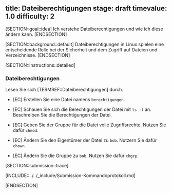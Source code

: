 title: Dateiberechtigungen
stage: draft
timevalue: 1.0
difficulty: 2
---

[SECTION::goal::idea]
Ich verstehe Dateiberechtigungen und wie ich diese ändern kann.
[ENDSECTION]

[SECTION::background::default]
Dateiberechtigungen in Linux spielen eine entscheidende Rolle bei der Sicherheit und dem Zugriff auf Dateien und Verzeichnisse.
[ENDSECTION]

[SECTION::instructions::detailed]

### Dateiberechtigungen

Lesen Sie sich [TERMREF::Dateiberechtigungen] durch.

- [EC] Erstellen Sie eine Datei namens `berechtigungen`.

- [EC] Schauen Sie sich die Berechtigungen der Datei mit `ls -l` an. Beschreiben Sie die Berechtigungen der Datei.

- [EC] Geben Sie der Gruppe für die Datei volle Zugriffsrechte. Nutzen Sie dafür `chmod`.

- [EC] Ändern Sie den Eigentümer der Datei zu `bob`. Nutzern Sie dafür `chown`.

- [EC] Ändern Sie die Gruppe zu `bob`. Nutzen Sie dafür `chgrp`.


[SECTION::submission::trace]

[INCLUDE::../../_include/Submission-Kommandoprotokoll.md]

[ENDSECTION]

